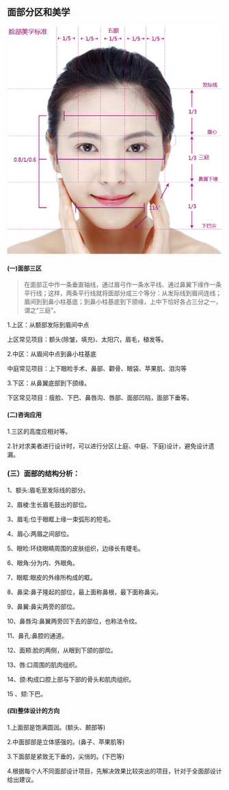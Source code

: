 ## 面部分区和美学

![](/assets/54093372_1.jpg)



#### \(一\)面部三区

> 在面部正中作一条垂直轴线，通过眉弓作一条水平线、通过鼻翼下缘作一条平行线；这样，两条平行线就将面部分成三个等分：从发际线到眉间连线；眉间到到鼻小柱基底；到鼻小柱基底到下颌缘，上中下恰好各占三分之一，谓之“三庭”。

1.上区：从额部发际到眉间中点

上区常见项目：额头\(除皱，填充\)、太阳穴，眉毛，植发等。

2.中区：从眉间中点到鼻小柱基底

中庭常见项目：上下眼睑手术、鼻部、颧骨、眼袋、苹果肌、泪沟等

3.下区：从鼻翼底部到下颌缘。

下区常见项目：瘦脸、下巴、鼻唇沟、唇部、面部凹陷，面部下垂等。

#### \(二\)咨询应用

1.三区的高度应相对等。

2.针对求美者进行设计时，可以进行分区\(上庭、中庭、下庭\)设计，避免设计遗漏。

### \(三）面部的结构分析：

1、额头:眉毛至发际线的部分。

2、眉棱:生长眉毛鼓出的部位。

3、眉毛:位于眼眶上缘一束弧形的短毛。

4、眉心:两眉之间部位。

5、眼睑:环绕眼睛周围的皮肤组织，边缘长有睫毛。

6、眼角:分为内、外眼角。

7、眼眶:眼皮的外缘所构成的眶。

8、鼻梁:鼻子隆起的部位，最上面称鼻根，最下面称鼻尖。

9、鼻翼:鼻尖两旁的部位。

10、鼻唇沟:鼻翼两旁凹下去的部位，也称法令纹。

11、鼻孔:鼻腔的通道。

12、面颊:脸的两侧，从眼到下颌的部位。

13、唇:口周围的肌肉组织。

14、颌:构成口腔上部与下部的骨头和肌肉组织。

15 、颏:下巴。

#### \(四\)整体设计的方向

1.上面部是饱满圆润。\(额头、颞部等\)

2.中面部部是立体感强的。\(鼻子、苹果肌等\)

3.下面部是紧致无下垂的，尖俏的。\(下巴等\)

4.根据每个人不同面部设计项目，先解决效果比较突出的项目，针对于全面部设计给出建议。

